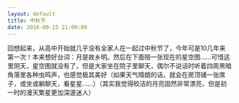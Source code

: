 ```yaml
---
layout: default
title: 中秋节
date: 2016-09-15 21:09:09
---
```


回想起来，从高中开始就几乎没有全家人在一起过中秋节了，今年可是10几年来第一次！本来想好台词：月是故乡明。然后在下面陪一张现在的星空图……可惜这里阴天，星空图就没有了，但是大家坐在院子里聊天，偶尔不说话时听着四周黑暗角落里各种虫鸣声，也感觉极其美好（如果天气晴朗的话，就会在房顶铺一张席子，或坐或躺聊天，看星星……）（其实我觉得皎洁的月亮固然非常漂亮，但是初一时的漫天繁星更加深邃迷人）
